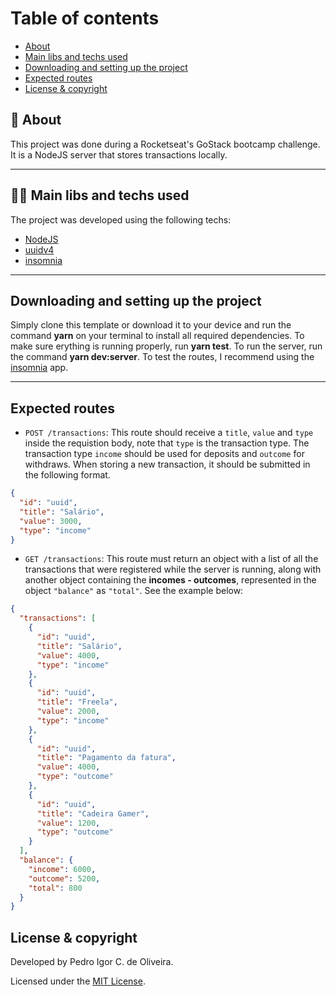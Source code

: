 # Table of contents
- [About](#-about)
- [Main libs and techs used](#-main-libs-and-techs-used)
- [Downloading and setting up the project](#-downloading-and-setting-up-the-project)
- [Expected routes](#-expected-routes)
- [License & copyright](#-license-&-copyright)

## 📄 About

This project was done during a Rocketseat's GoStack bootcamp challenge. It is a NodeJS server that stores transactions locally.

---

## 👨‍💻 Main libs and techs used

The project was developed using the following techs:

- [NodeJS](https://nodejs.org/en/)
- [uuidv4](https://www.npmjs.com/package/uuidv4)
- [insomnia](https://insomnia.rest/)

---

## Downloading and setting up the project

Simply clone this template or download it to your device and run the command **yarn** on your terminal to install all required dependencies.
To make sure erything is running properly, run **yarn test**.
To run the server, run the command **yarn dev:server**.
To test the routes, I recommend using the [insomnia](https://insomnia.rest/) app.

---

## Expected routes

- `POST /transactions`: This route should receive a `title`, `value` and `type` inside the requistion body, note that `type` is the transaction type. The transaction type `income` should be used for deposits and `outcome` for withdraws. When storing a new transaction, it should be submitted in the following format.

```json
{
  "id": "uuid",
  "title": "Salário",
  "value": 3000,
  "type": "income"
}
```
- `GET /transactions`: This route must return an object with a list of all the transactions that were registered while the server is running, along with another object containing the **incomes - outcomes**, represented in the object `"balance"` as `"total"`. See the example below:

```json
{
  "transactions": [
    {
      "id": "uuid",
      "title": "Salário",
      "value": 4000,
      "type": "income"
    },
    {
      "id": "uuid",
      "title": "Freela",
      "value": 2000,
      "type": "income"
    },
    {
      "id": "uuid",
      "title": "Pagamento da fatura",
      "value": 4000,
      "type": "outcome"
    },
    {
      "id": "uuid",
      "title": "Cadeira Gamer",
      "value": 1200,
      "type": "outcome"
    }
  ],
  "balance": {
    "income": 6000,
    "outcome": 5200,
    "total": 800
  }
}
```
## License & copyright

Developed by Pedro Igor C. de Oliveira.

Licensed under the [MIT License](LICENSE).
